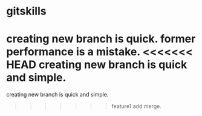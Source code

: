 gitskills
=========
creating new branch is quick.
former performance is a mistake.
<<<<<<< HEAD
creating new branch is quick and simple.
=======
creating new branch is quick and simple.
>>>>>>> feature1
add merge.
